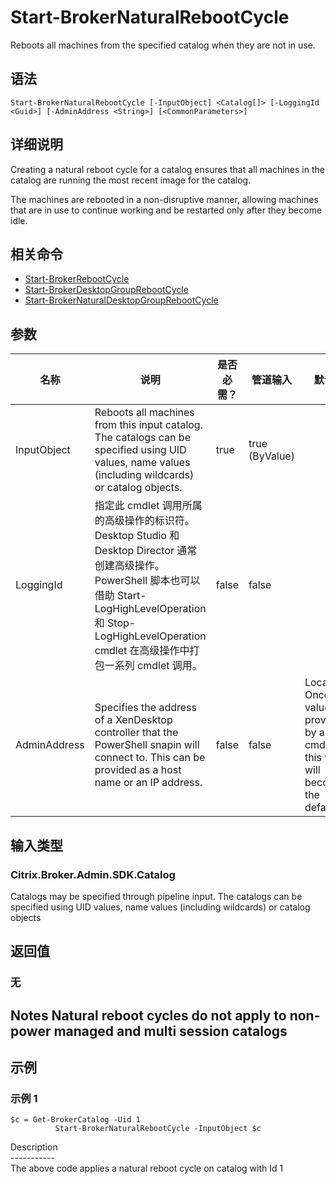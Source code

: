 # Start-BrokerNaturalRebootCycle

Reboots all machines from the specified catalog when they are not in use.

## 语法

    Start-BrokerNaturalRebootCycle [-InputObject] <Catalog[]> [-LoggingId <Guid>] [-AdminAddress <String>] [<CommonParameters>]
    

## 详细说明

Creating a natural reboot cycle for a catalog ensures that all machines in the catalog are running the most recent image for the catalog.

The machines are rebooted in a non-disruptive manner, allowing machines that are in use to continue working and be restarted only after they become idle.

## 相关命令

- [Start-BrokerRebootCycle](Start-BrokerRebootCycle.html)
- [Start-BrokerDesktopGroupRebootCycle](Start-BrokerDesktopGroupRebootCycle.html)
- [Start-BrokerNaturalDesktopGroupRebootCycle](Start-BrokerNaturalDesktopGroupRebootCycle.html)

## 参数

| 名称           | 说明                                                                                                                                                                              | 是否必需？ | 管道输入           | 默认值                                                                                    |
| ------------ | ------------------------------------------------------------------------------------------------------------------------------------------------------------------------------- | ----- | -------------- | -------------------------------------------------------------------------------------- |
| InputObject  | Reboots all machines from this input catalog. The catalogs can be specified using UID values, name values (including wildcards) or catalog objects.                             | true  | true (ByValue) |                                                                                        |
| LoggingId    | 指定此 cmdlet 调用所属的高级操作的标识符。 Desktop Studio 和 Desktop Director 通常创建高级操作。 PowerShell 脚本也可以借助 Start-LogHighLevelOperation 和 Stop-LogHighLevelOperation cmdlet 在高级操作中打包一系列 cmdlet 调用。 | false | false          |                                                                                        |
| AdminAddress | Specifies the address of a XenDesktop controller that the PowerShell snapin will connect to. This can be provided as a host name or an IP address.                              | false | false          | Localhost. Once a value is provided by any cmdlet, this value will become the default. |

## 输入类型

### Citrix.Broker.Admin.SDK.Catalog

Catalogs may be specified through pipeline input. The catalogs can be specified using UID values, name values (including wildcards) or catalog objects

## 返回值

### 无

## Notes Natural reboot cycles do not apply to non-power managed and multi session catalogs

## 示例

### 示例 1

    $c = Get-BrokerCatalog -Uid 1
              Start-BrokerNaturalRebootCycle -InputObject $c
    

Description  
\---\---\-----  
The above code applies a natural reboot cycle on catalog with Id 1